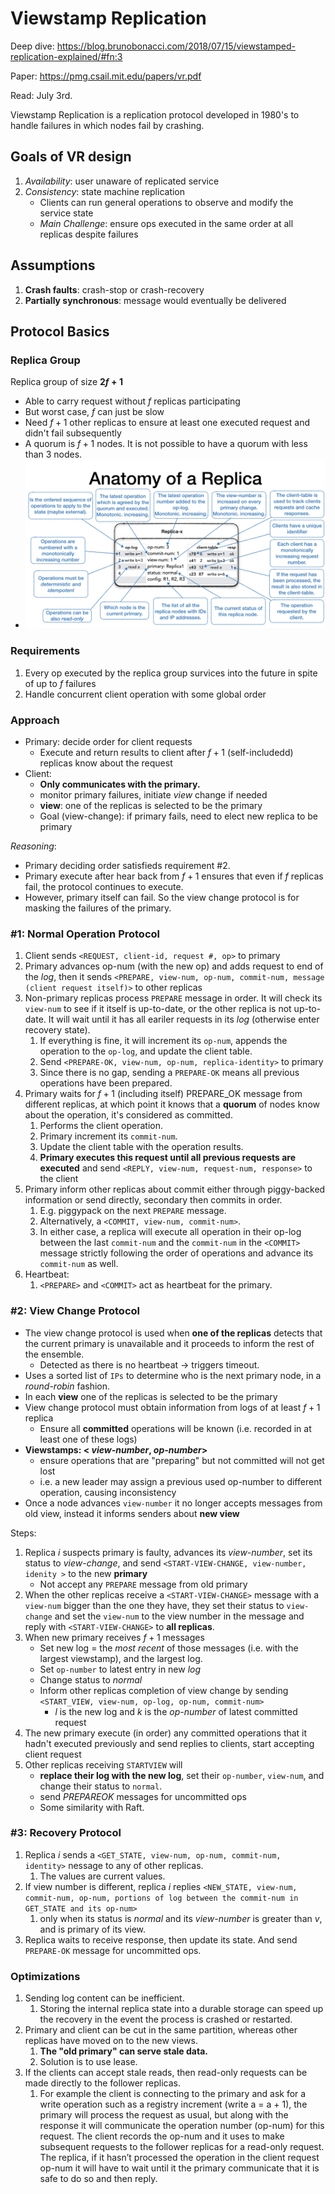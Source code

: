 # Viewstamp Replication 

Deep dive: https://blog.brunobonacci.com/2018/07/15/viewstamped-replication-explained/#fn:3

Paper: https://pmg.csail.mit.edu/papers/vr.pdf

Read: July 3rd. 

Viewstamp Replication is a replication protocol developed in 1980's to handle failures in which nodes fail by crashing. 

## Goals of VR design 
1. _Availability_: user unaware of replicated service
2. _Consistency_: state machine replication
    - Clients can run general operations to observe and modify the service state
    - _Main Challenge_: ensure ops executed in the same order at all replicas despite failures


## Assumptions 
1. **Crash faults**: crash-stop or crash-recovery
2. **Partially synchronous**: message would eventually be delivered

## Protocol Basics 
### Replica Group 
Replica group of size **$2f+1$**
*   Able to carry request without $f$ replicas participating
*   But worst case, $f$ can just be slow
*   Need $f+1$ other replicas to ensure at least one executed request and didn't fail subsequently 
*   A quorum is $f+1$ nodes. It is not possible to have a quorum with less than 3 nodes. 
*   ![replica-anatomy](images/410-vr/replica-anatomy.png)

### Requirements 
1. Every op executed by the replica group survices into the future in spite of up to $f$ failures 
2. Handle concurrent client operation with some global order

### Approach 
* Primary: decide order for client requests
    * Execute and return results to client after $f+1$ (self-includedd) replicas know about the request
* Client: 
    * **Only communicates with the primary.**
    * monitor primary failures, initiate _view_ change if needed
    *  **view**: one of the replicas is selected to be the primary
    *  Goal (view-change): if primary fails, need to elect new replica to be primary 

_Reasoning_:
* Primary deciding order satisfieds requirement #2.
* Primary execute after hear back from $f+1$ ensures that even if $f$ replicas fail, the protocol continues to execute.
* However, primary itself can fail. So the view change protocol is for masking the failures of the primary. 

### #1: Normal Operation Protocol 

1. Client sends `<REQUEST, client-id, request #, op>` to primary
2. Primary advances op-num (with the new op) and adds request to end of the _log_, then it sends `<PREPARE, view-num, op-num, commit-num, message (client request itself)>` to other replicas
3. Non-primary replicas process `PREPARE` message in order. It will check its `view-num` to see if it itself is up-to-date, or the other replica is not up-to-date. It will wait until it has all eariler requests in its _log_ (otherwise enter recovery state). 
   1. If everything is fine, it will increment its `op-num`, appends the operation to the `op-log`, and update the client table.
   2. Send `<PREPARE-OK, view-num, op-num, replica-identity>` to primary
   3. Since there is no gap, sending a `PREPARE-OK` means all previous operations have been prepared. 
4. Primary waits for $f+1$ (including itself) PREPARE_OK message from different replicas, at which point it knows that a **quorum** of nodes know about the operation, it's considered as committed. 
   1. Performs the client operation.
   2. Primary increment its `commit-num`.
   3. Update the client table with the operation results.
   4. **Primary executes this request until all previous requests are executed** and send `<REPLY, view-num, request-num, response>` to the client
5. Primary inform other replicas about commit either through piggy-backed information or send directly, secondary then commits in order. 
   1. E.g. piggypack on the next `PREPARE` message. 
   2. Alternatively, a `<COMMIT, view-num, commit-num>`. 
   3. In either case, a replica will execute all operation in their op-log between the last `commit-num` and the `commit-num` in the `<COMMIT>` message strictly following the order of operations and advance its `commit-num` as well.
6. Heartbeat:
   1. `<PREPARE>` and `<COMMIT>` act as heartbeat for the primary. 

### #2: View Change Protocol 
* The view change protocol is used when **one of the replicas** detects that the current primary is unavailable and it proceeds to inform the rest of the ensemble. 
  * Detected as there is no heartbeat -> triggers timeout. 
* Uses a sorted list of `IPs` to determine who is the next primary node, in a *round-robin* fashion.
* In each **view** one of the replicas is selected to be the primary
* View change protocol must obtain information from logs of at least $f+1$ replica
    * Ensure all **committed** operations will be known (i.e. recorded in at least one of these logs)
* **Viewstamps: < _view-number_, _op-number_>** 
    *  ensure operations that are "preparing" but not committed will not get lost
    *  i.e. a new leader may assign a previous used op-number to different operation, causing inconsistency
*  Once a node advances `view-number` it no longer accepts messages from old view, instead it informs senders about **new view**
 
Steps:
1. Replica $i$ suspects primary is faulty, advances its _view-number_, set its status to _view-change_, and send `<START-VIEW-CHANGE, view-number, idenity >` to the new **primary**
   *  Not accept any `PREPARE` message from old primary
2. When the other replicas receive a `<START-VIEW-CHANGE>` message with a `view-num` bigger than the one they have, they set their status to `view-change` and set the `view-num` to the view number in the message and reply with `<START-VIEW-CHANGE>` to **all replicas**. 
2. When new primary receives $f+1$ messages
   *  Set new log = the _most recent_ of those messages (i.e. with the largest viewstamp), and the largest log. 
   *  Set `op-number` to latest entry in new _log_
   *  Change status to _normal_
   *  Inform other replicas completion of view change by sending `<START_VIEW, view-num, op-log, op-num, commit-num>`
       *  $l$ is the new log and $k$ is the _op-number_ of latest committed request
3. The new primary execute (in order) any committed operations that it hadn't executed previously and send replies to clients, start accepting client request
4. Other replicas receiving `STARTVIEW` will
   *  **replace their log with the new log**, set their `op-number`, `view-num`, and change their status to `normal`.
   *  send $PREPAREOK$ messages for uncommitted ops 
   *  Some similarity with Raft. 

### #3: Recovery Protocol 
1. Replica $i$ sends a `<GET_STATE, view-num, op-num, commit-num, identity>` nessage to any of other replicas. 
   1. The values are current values. 
2. If view number is different, replica $i$ replies `<NEW_STATE, view-num, commit-num, op-num, portions of log between the commit-num in GET_STATE and its op-num>` 
   1. only when its status is $normal$ and its _view-number_ is greater than $v$, and is primary of its view.
3. Replica waits to receive response, then update its state. And send `PREPARE-OK` message for uncommitted ops. 


### Optimizations

1. Sending log content can be inefficient. 
   1. Storing the internal replica state into a durable storage can speed up the recovery in the event the process is crashed or restarted.
2. Primary and client can be cut in the same partition, whereas other replicas have moved on to the new views. 
   1. **The "old primary" can serve stale data.**
   2. Solution is to use lease. 
3. If the clients can accept stale reads, then read-only requests can be made directly to the follower replicas.
   1. For example the client is connecting to the primary and ask for a write operation such as a registry increment (write a = a + 1), the primary will process the request as usual, but along with the response it will communicate the operation number (op-num) for this request. The client records the op-num and it uses to make subsequent requests to the follower replicas for a read-only request. The replica, if it hasn’t processed the operation in the client request op-num it will have to wait until it the primary communicate that it is safe to do so and then reply.
